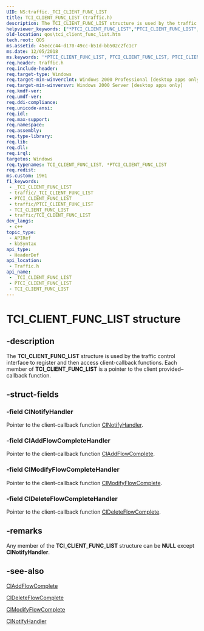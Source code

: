 ```yaml
---
UID: NS:traffic._TCI_CLIENT_FUNC_LIST
title: TCI_CLIENT_FUNC_LIST (traffic.h)
description: The TCI_CLIENT_FUNC_LIST structure is used by the traffic control interface to register and then access client-callback functions. Each member of TCI_CLIENT_FUNC_LIST is a pointer to the client provided�callback function.
helpviewer_keywords: ["*PTCI_CLIENT_FUNC_LIST","PTCI_CLIENT_FUNC_LIST","PTCI_CLIENT_FUNC_LIST structure pointer [QOS]","TCI_CLIENT_FUNC_LIST","TCI_CLIENT_FUNC_LIST structure [QOS]","_gqos_tci_client_func_list","qos.tci_client_func_list","traffic/PTCI_CLIENT_FUNC_LIST","traffic/TCI_CLIENT_FUNC_LIST"]
old-location: qos\tci_client_func_list.htm
tech.root: QOS
ms.assetid: 45eccc44-d170-49cc-b51d-bb502c2fc1c7
ms.date: 12/05/2018
ms.keywords: '*PTCI_CLIENT_FUNC_LIST, PTCI_CLIENT_FUNC_LIST, PTCI_CLIENT_FUNC_LIST structure pointer [QOS], TCI_CLIENT_FUNC_LIST, TCI_CLIENT_FUNC_LIST structure [QOS], _gqos_tci_client_func_list, qos.tci_client_func_list, traffic/PTCI_CLIENT_FUNC_LIST, traffic/TCI_CLIENT_FUNC_LIST'
req.header: traffic.h
req.include-header: 
req.target-type: Windows
req.target-min-winverclnt: Windows 2000 Professional [desktop apps only]
req.target-min-winversvr: Windows 2000 Server [desktop apps only]
req.kmdf-ver: 
req.umdf-ver: 
req.ddi-compliance: 
req.unicode-ansi: 
req.idl: 
req.max-support: 
req.namespace: 
req.assembly: 
req.type-library: 
req.lib: 
req.dll: 
req.irql: 
targetos: Windows
req.typenames: TCI_CLIENT_FUNC_LIST, *PTCI_CLIENT_FUNC_LIST
req.redist: 
ms.custom: 19H1
f1_keywords:
 - _TCI_CLIENT_FUNC_LIST
 - traffic/_TCI_CLIENT_FUNC_LIST
 - PTCI_CLIENT_FUNC_LIST
 - traffic/PTCI_CLIENT_FUNC_LIST
 - TCI_CLIENT_FUNC_LIST
 - traffic/TCI_CLIENT_FUNC_LIST
dev_langs:
 - c++
topic_type:
 - APIRef
 - kbSyntax
api_type:
 - HeaderDef
api_location:
 - Traffic.h
api_name:
 - _TCI_CLIENT_FUNC_LIST
 - PTCI_CLIENT_FUNC_LIST
 - TCI_CLIENT_FUNC_LIST
---
```


# TCI_CLIENT_FUNC_LIST structure


## -description

The 
<b>TCI_CLIENT_FUNC_LIST</b> structure is used by the traffic control interface to register and then access client-callback functions. Each member of 
<b>TCI_CLIENT_FUNC_LIST</b> is a pointer to the client provided–callback function.

## -struct-fields

### -field ClNotifyHandler

Pointer to the client-callback function 
<a href="/previous-versions/windows/desktop/api/traffic/nc-traffic-tci_notify_handler">ClNotifyHandler</a>.

### -field ClAddFlowCompleteHandler

Pointer to the client-callback function <a href="/previous-versions/windows/desktop/api/traffic/nc-traffic-tci_add_flow_complete_handler">ClAddFlowComplete</a>.

### -field ClModifyFlowCompleteHandler

Pointer to the client-callback function <a href="/previous-versions/windows/desktop/api/traffic/nc-traffic-tci_mod_flow_complete_handler">ClModifyFlowComplete</a>.

### -field ClDeleteFlowCompleteHandler

Pointer to the client-callback function <a href="/previous-versions/windows/desktop/api/traffic/nc-traffic-tci_del_flow_complete_handler">ClDeleteFlowComplete</a>.

## -remarks

Any member of the 
<b>TCI_CLIENT_FUNC_LIST</b> structure can be <b>NULL</b> except <b>ClNotifyHandler</b>.

## -see-also

<a href="/previous-versions/windows/desktop/api/traffic/nc-traffic-tci_add_flow_complete_handler">ClAddFlowComplete</a>



<a href="/previous-versions/windows/desktop/api/traffic/nc-traffic-tci_del_flow_complete_handler">ClDeleteFlowComplete</a>



<a href="/previous-versions/windows/desktop/api/traffic/nc-traffic-tci_mod_flow_complete_handler">ClModifyFlowComplete</a>



<a href="/previous-versions/windows/desktop/api/traffic/nc-traffic-tci_notify_handler">ClNotifyHandler</a>

